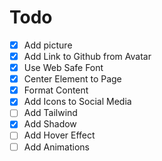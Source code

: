 # Todo
- [x] Add picture
- [x] Add Link to Github from Avatar
- [x] Use Web Safe Font
- [x] Center Element to Page
- [x] Format Content
- [x] Add Icons to Social Media
- [ ] Add Tailwind
- [x] Add Shadow
- [ ] Add Hover Effect
- [ ] Add Animations
